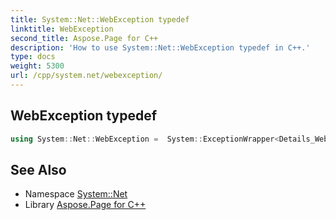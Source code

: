 ```yaml
---
title: System::Net::WebException typedef
linktitle: WebException
second_title: Aspose.Page for C++
description: 'How to use System::Net::WebException typedef in C++.'
type: docs
weight: 5300
url: /cpp/system.net/webexception/
---
```

## WebException typedef




```cpp
using System::Net::WebException =  System::ExceptionWrapper<Details_WebException>
```

## See Also

* Namespace [System::Net](../)
* Library [Aspose.Page for C++](../../)
